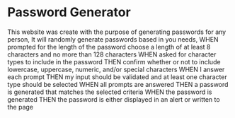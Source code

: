 # Password Generator
This website was create with the purpose of generating passwords for any person, It will randomly generate passwords based in you needs, 
WHEN prompted for the length of the password
choose a length of at least 8 characters and no more than 128 characters
WHEN asked for character types to include in the password
THEN confirm whether or not to include lowercase, uppercase, numeric, and/or special characters
WHEN I answer each prompt
THEN my input should be validated and at least one character type should be selected
WHEN all prompts are answered
THEN a password is generated that matches the selected criteria
WHEN the password is generated
THEN the password is either displayed in an alert or written to the page
